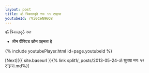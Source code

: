 ```yaml
---
layout: post
title: ॐ त्रिकालदृठे नमः ११ टाइम्स
youtubeId: rVi0CeN96Q8
---
```

 
 
 ॐ त्रिकालदृठे नमः  
 
 -  तीन पीरियड कौन पहनता है 
 
  
 
  
 
 
 
 
 
 


{% include youtubePlayer.html id=page.youtubeId %}
 
[Next]({{ site.baseurl }}{% link  split1/_posts/2013-05-24-ॐ श्रुतया नमः ११ टाइम्स.md%})
 
